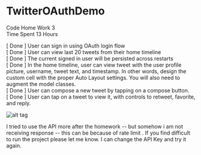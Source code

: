 # TwitterOAuthDemo  
Code Home Work 3  
Time Spent 13 Hours  

[ Done ] User can sign in using OAuth login flow   
[ Done ] User can view last 20 tweets from their home timeline  
[ Done ] The current signed in user will be persisted across restarts  
[ Done ] In the home timeline, user can view tweet with the user profile picture, username, tweet text, and timestamp. In other words, design the custom cell with the proper Auto Layout settings. You will also need to augment the model classes.  
[ Done ] User can compose a new tweet by tapping on a compose button.  
[ Done ] User can tap on a tweet to view it, with controls to retweet, favorite, and reply.  


![alt tag](http://g.recordit.co/ZlDW4keCOr.gif)




I tried to use the API more after the homework -- but somehow i am not receiving response -- this can be because of rate limit .
If you find difficult to run the project please let me know. I can change the API Key and try it again.
